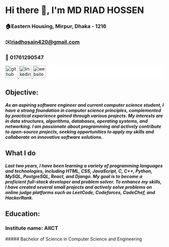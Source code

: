 # Hi there 👋, I'm MD RIAD HOSSEN
### 🏠Eastern Housing, Mirpur, Dhaka - 1216
### ✉️riadhosain420@gmail.com 
### 📳 01761290547

<div style="background-color: white; color:white padding: 10px;">
    <a href="https://github.com/ROBOT-RIAD">
        <img src="https://cdn.jsdelivr.net/npm/simple-icons@3.0.1/icons/github.svg" alt="github" height="40">
    </a>
    <a href="https://www.linkedin.com/in/md-riad-hossen-796a93269/">
        <img src="https://cdn.jsdelivr.net/npm/simple-icons@3.0.1/icons/linkedin.svg" alt="linkedin" height="40">
    </a>
    <a href="https://precious-dolphin-b4f7c1.netlify.app/">
        <img src="https://cdn.jsdelivr.net/npm/simple-icons@3.0.1/icons/icloud.svg" alt="website" height="40">
    </a>
</div>

## Objective:

##### As an aspiring software engineer and current computer science student, I have a strong foundation in computer science principles, complemented by practical experience gained through various projects. My interests are in data structures, algorithms, databases, operating systems, and networking. I am passionate about programming and actively contribute to open-source projects, seeking opportunities to apply my skills and collaborate on innovative software solutions.

## What I do
##### Last two years, I have been learning a variety of programming languages and technologies, including HTML, CSS, JavaScript, C, C++, Python, MySQL, PostgreSQL, React, and Django. My goal is to become a proficient full-stack developer and problem solver. To enhance my skills, I have created several small projects and actively solve problems on online judge platforms such as LeetCode, Codeforces, CodeChef, and HackerRank.

## Education:
<h3>Institute name: AIICT</h3>
##### Bachelor of Science in Computer Science and Engineering


